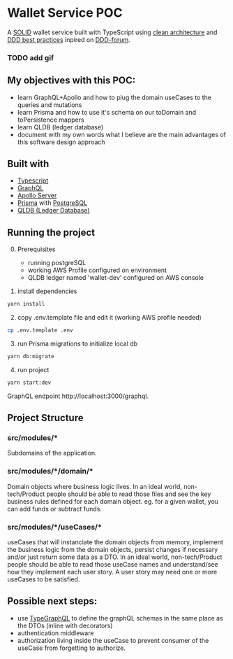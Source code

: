 # Wallet Service POC

A [SOLID](https://khalilstemmler.com/articles/solid-principles/solid-typescript/) wallet service built with TypeScript using [clean architecture](https://khalilstemmler.com/articles/software-design-architecture/organizing-app-logic/) and [DDD best practices](https://khalilstemmler.com/articles/domain-driven-design-intro/) inpired on [DDD-forum](https://github.com/stemmlerjs/ddd-forum).

### TODO add gif

## My objectives with this POC:

- learn GraphQL+Apollo and how to plug the domain useCases to the queries and mutations
- learn Prisma and how to use it's schema on our toDomain and toPersistence mappers
- learn QLDB (ledger database)
- document with my own words what I believe are the main advantages of this software design approach

## Built with

- [Typescript](https://www.typescriptlang.org/)
- [GraphQL](https://graphql.org/)
- [Apollo Server](https://www.apollographql.com/)
- [Prisma](https://www.prisma.io/) with [PostgreSQL](https://www.postgresql.org/)
- [QLDB (Ledger Database)](https://aws.amazon.com/qldb/)

## Running the project

0. Prerequisites

   - running postgreSQL
   - working AWS Profile configured on environment
   - QLDB ledger named 'wallet-dev' configured on AWS console

1. install dependencies

```bash
yarn install
```

2. copy .env.template file and edit it (working AWS profile needed)

```bash
cp .env.template .env
```

3. run Prisma migrations to initialize local db

```bash
yarn db:migrate
```

4. run project

```bash
yarn start:dev
```

GraphQL endpoint http://localhost:3000/graphql.

## Project Structure

### src/modules/\*

Subdomains of the application.

### src/modules/\*/domain/\*

Domain objects where business logic lives.
In an ideal world, non-tech/Product people should be able to read those files and see the key business rules defined for each domain object.
eg. for a given wallet, you can add funds or subtract funds.

### src/modules/\*/useCases/\*

useCases that will instanciate the domain objects from memory, implement the business logic from the domain objects, persist changes if necessary and/or just return some data as a DTO.
In an ideal world, non-tech/Product people should be able to read those useCase names and understand/see how they implement each user story. A user story may need one or more useCases to be satisfied.

## Possible next steps:

- use [TypeGraphQL](https://typegraphql.com/) to define the graphQL schemas in the same place as the DTOs (inline with decorators)
- authentication middleware
- authorization living inside the useCase to prevent consumer of the useCase from forgetting to authorize.
